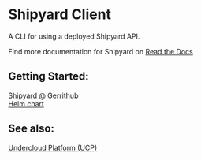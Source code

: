 # Shipyard Client
A CLI for using a deployed Shipyard API.

Find more documentation for Shipyard on
[Read the Docs](https://airshipit.readthedocs.io/projects/shipyard/en/latest/)


## Getting Started:

[Shipyard @ Gerrithub](https://review.gerrithub.io/#/q/project:att-comdev/shipyard)
\
[Helm chart](https://github.com/att-comdev/aic-helm/tree/master/shipyard)


## See also:

[Undercloud Platform (UCP)](https://github.com/att-comdev/ucp-integration)
